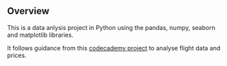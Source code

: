 ## Overview
This is a data anlysis project in Python using the pandas, numpy, seaborn and matplotlib libraries.

It follows guidance from this [codecademy project](https://www.codecademy.com/projects/practice/eda-and-data-visualization) to analyse flight data and prices.

